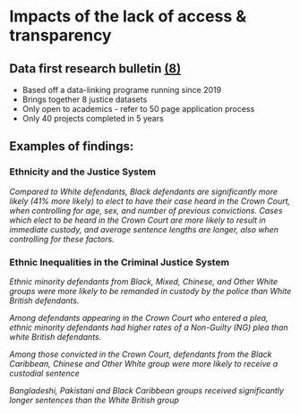 # Impacts of the lack of access & transparency

## Data first research bulletin [(8)](./references_1.md#Data_First_Research_Bulletin_MoJ)
* Based off a data-linking programe running since 2019
* Brings together 8 justice datasets
* Only open to academics - refer to 50 page application process
* Only 40 projects completed in 5 years

## Examples of findings:

### Ethnicity and the Justice System 

_Compared to White defendants, Black defendants are significantly more
likely (41% more likely) to elect to have their case heard in the Crown Court, when
controlling for age, sex, and number of previous convictions. Cases which elect to be
heard in the Crown Court are more likely to result in immediate custody, and average
sentence lengths are longer, also when controlling for these factors._

### Ethnic Inequalities in the Criminal Justice System

_Ethnic minority defendants from Black, Mixed, Chinese, and Other White groups were
more likely to be remanded in custody by the police than White British defendants._

_Among defendants appearing in the Crown Court who entered a plea, ethnic minority
defendants had higher rates of a Non-Guilty (NG) plea than white British defendants._

_Among those convicted in the Crown Court, defendants from the Black Caribbean,
Chinese and Other White group were more likely to receive a custodial sentence_

_Bangladeshi, Pakistani and Black Caribbean groups received significantly longer
sentences than the White British group_

